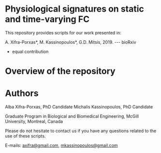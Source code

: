 # Physiological signatures on static and time-varying FC

This repository provides scripts for our work presented in:

A. Xifra-Porxas*, M. Kassinopoulos*, G.D. Mitsis, 2019. --- bioRxiv
* equal contribution


# Overview of the repository

# Authors
Alba Xifra-Porxas, PhD Candidate 
Michalis Kassinopoulos, PhD Candidate

Graduate Program in Biological and Biomedical Engineering, McGill University, Montreal, Canada

Please do not hesitate to contact us if you have any questions related to the use of these scripts.

E-mails: axifra@gmail.com, mkassinopoulos@gmail.com
